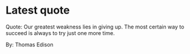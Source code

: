 # Latest quote 

Quote: Our greatest weakness lies in giving up. The most certain way to succeed is always to try just one more time. 

By: Thomas Edison